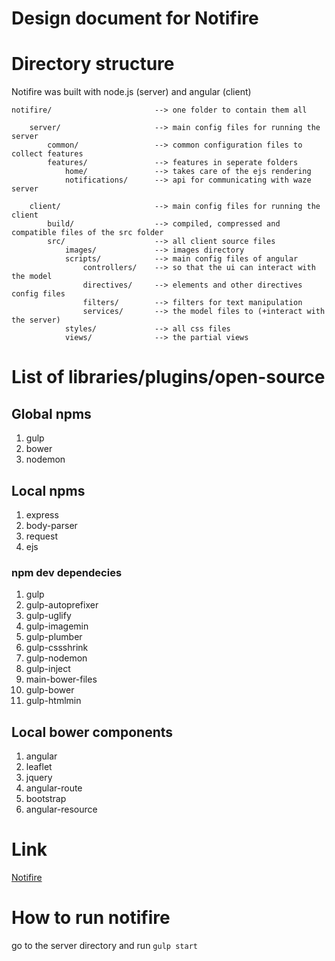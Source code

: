 Design document for Notifire
============================

# Directory structure
Notifire was built with node.js (server) and angular (client)

	notifire/						--> one folder to contain them all
	
		server/						--> main config files for running the server
			common/					--> common configuration files to collect features
			features/				--> features in seperate folders
				home/				--> takes care of the ejs rendering
				notifications/		--> api for communicating with waze server

		client/						--> main config files for running the client
			build/					--> compiled, compressed and compatible files of the src folder
			src/					--> all client source files
				images/				--> images directory
				scripts/			--> main config files of angular
					controllers/	--> so that the ui can interact with the model
					directives/		--> elements and other directives config files
					filters/		--> filters for text manipulation
					services/		--> the model files to (+interact with the server)
				styles/				--> all css files
				views/				--> the partial views

# List of libraries/plugins/open-source
## Global npms
1. gulp
2. bower
3. nodemon

## Local npms
1. express
2. body-parser
3. request
4. ejs

### npm dev dependecies
1. gulp
2. gulp-autoprefixer
3. gulp-uglify
4. gulp-imagemin
5. gulp-plumber
6. gulp-cssshrink
7. gulp-nodemon
8. gulp-inject
9. main-bower-files
10. gulp-bower
11. gulp-htmlmin

## Local bower components
1. angular
2. leaflet
3. jquery
4. angular-route
5. bootstrap
6. angular-resource

# Link
[Notifire](http://waze.shubapp.com)

# How to run notifire
go to the server directory and run
`gulp start`
